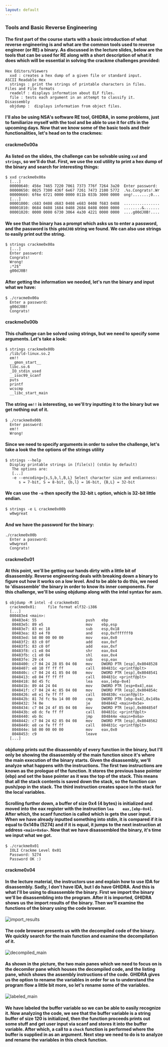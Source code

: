 ```yaml
---
layout: default
---
```


### Tools and Basic Reverse Engineering

#### The first part of the course starts with a basic introduction of what reverse engineering is and what are the common tools used to reverse engineer (or RE) a binary. As discussed in the lecture slides, below are the tools that can be used for RE along with a short description of what it does which will be essential in solving the crackme challenges provided:
```
Hex Editors/Viewers
  xxd : creates a hex dump of a given file or standard input.
ASCII Readable Hex
  strings : print the strings of printable characters in files.
Files and File formats
  readelf : displays information about ELF files.
  file : tests each argument in an attempt to classify it.
Disassembly
  objdump :  displays information from object files.
```
#### I'll also be using NSA's software RE tool, GHIDRA, in some problems, just to familiarize myself with the tool and be able to use it for ctfs in the upcoming days. Now that we know some of the basic tools and their functionalities, let's head on to the crackmes:

#### crackme0x00a
#### As listed on the slides, the challenge can be solvable using ```xxd``` and ```strings```, so we'll do that. First, we use the xxd utility to print a hex dump of the binary and search for interesting things:
```
$ xxd crackme0x00a
  [...]
  00000640: 456e 7465 7220 7061 7373 776f 7264 3a20  Enter password: 
  00000650: 0025 7300 436f 6e67 7261 7473 2100 5772  .%s.Congrats!.Wr
  00000660: 6f6e 6721 0000 0000 011b 033b 3000 0000  ong!.......;0...
  [...]
  00001000: c683 0408 d683 0408 e683 0408 f683 0408  ................
  00001010: 0684 0408 1684 0408 2684 0408 0000 0000  ........&.......
  00001020: 0000 0000 6730 3064 4a30 4221 0000 0000  ....g00dJ0B!....
```
#### We see that the binary has a prompt which asks us to enter a password, and the password is this ```g00dJ0B``` string we found. We can also use strings to easily print out the string.
```
$ strings crackme0x00a
  [...]
  Enter password: 
  Congrats!
  Wrong!
  ;*2$"
  g00dJ0B!
```
#### After getting the information we needed, let's run the binary and input what we have:
```
$ ./cracme0x00a
  Enter a password:
  g00dJ0B!
  Congrats!
```

#### crackme0x00b
#### This challenge can be solved using strings, but we need to specify some arguments. Let's take a look:
```
$ strings crackme0x00b
  /lib/ld-linux.so.2
  em!!
  __gmon_start__
  libc.so.6
  _IO_stdin_used
  __isoc99_scanf
  puts
  printf
  wcscmp
  __libc_start_main
```
#### The string ```em!!``` is interesting, so we'll try inputting it to the binary but we get nothing out of it.
```
$ ./crackme0x00b
  Enter password:
  em!!
  Wrong!
```
#### Since we need to specify arguments in order to solve the challenge, let's take a look the the options of the strings utility
```
$ strings --help
  Display printable strings in [file(s)] (stdin by default)
   The options are:
   [...]
   -e --encoding={s,S,b,l,B,L} Select character size and endianness:
      s = 7-bit, S = 8-bit, {b,l} = 16-bit, {B,L} = 32-bit
```
#### We can use the ```-e``` then specify the 32-bit ```L``` option, which is 32-bit little endian.
```
$ strings -e L crackme0x00b
  w0wgreat
```
#### And we have the password for the binary:
```
./crackme0x00b
  Enter a password:
  w0wgreat
  Congrats!
```

#### crackme0x01
#### At this point, we'll be getting our hands dirty with a little bit of disassembly. Reverse engineering deals with breaking down a binary to figure out how it works on a low level. And to be able to do this, we need to 'disassemble' the binary in order to know its inner components. For this challenge, we'll be using objdump along with the intel syntax for asm. 
```
$ objdump -M intel -d crackme0x01
  crackme0x01:     file format elf32-i386
  [...]
  080483e4 <main>:
   80483e4:	55                   	push   ebp
   80483e5:	89 e5                	mov    ebp,esp
   80483e7:	83 ec 18             	sub    esp,0x18
   80483ea:	83 e4 f0             	and    esp,0xfffffff0
   80483ed:	b8 00 00 00 00       	mov    eax,0x0
   80483f2:	83 c0 0f             	add    eax,0xf
   80483f5:	83 c0 0f             	add    eax,0xf
   80483f8:	c1 e8 04             	shr    eax,0x4
   80483fb:	c1 e0 04             	shl    eax,0x4
   80483fe:	29 c4                	sub    esp,eax
   8048400:	c7 04 24 28 85 04 08 	mov    DWORD PTR [esp],0x8048528
   8048407:	e8 10 ff ff ff       	call   804831c <printf@plt>
   804840c:	c7 04 24 41 85 04 08 	mov    DWORD PTR [esp],0x8048541
   8048413:	e8 04 ff ff ff       	call   804831c <printf@plt>
   8048418:	8d 45 fc             	lea    eax,[ebp-0x4]
   804841b:	89 44 24 04          	mov    DWORD PTR [esp+0x4],eax
   804841f:	c7 04 24 4c 85 04 08 	mov    DWORD PTR [esp],0x804854c
   8048426:	e8 e1 fe ff ff       	call   804830c <scanf@plt>
   804842b:	81 7d fc 9a 14 00 00 	cmp    DWORD PTR [ebp-0x4],0x149a
   8048432:	74 0e                	je     8048442 <main+0x5e>
   8048434:	c7 04 24 4f 85 04 08 	mov    DWORD PTR [esp],0x804854f
   804843b:	e8 dc fe ff ff       	call   804831c <printf@plt>
   8048440:	eb 0c                	jmp    804844e <main+0x6a>
   8048442:	c7 04 24 62 85 04 08 	mov    DWORD PTR [esp],0x8048562
   8048449:	e8 ce fe ff ff       	call   804831c <printf@plt>
   804844e:	b8 00 00 00 00       	mov    eax,0x0
   8048453:	c9                   	leave  
  [...]
```
#### objdump prints out the disassembly of every function in the binary, but I'll only be showing the disassembly of the main function since it's where the main execution of the binary starts. Given the disassembly, we'll analyze what happens with the instructions. The first two instructions are known as the prologue of the function. It stores the previous base pointer (ebp) and set the base pointer as it was the top of the stack. This means that all the stack contents is saved down the stack, so the function can push/pop in the stack. The third instruction creates space in the stack for the local variables. 
#### Scrolling further down, a buffer of size 0x4 (4 bytes) is initialized and moved into the eax register with the instruction ```lea    eax,[ebp-0x4]```. After which, the scanf function is called which is gets the user input. When we have already inputted something into stdin, it is compared if it is equal to 0x149a (5274) and if it is equal, it jumps to the next instruction at address ```<main+0x6a>```. Now that we have disassembled the binary, it's time we input what we got. 
```
$ ./crackme0x01
  IOLI Crackme Level 0x01
  Password: 5274
  Password OK :)
```
#### crackme0x04
#### In the lecture material, the instructors use and explain how to use IDA for disassembly. Sadly, I don't have IDA, but I do have GHIDRA. And this is what I'll be using to disassemble the binary. First we import the binary we'll be disassembling into the program. After it is imported, GHIDRA shows us the import results of the binary. Then we'll examine the functions of the binary using the code browser. 
![import_results](/assets/RPISEC_PWN/RE_basic/crackme_0x04/1_import_result.png)
#### The code browser presents us with the decompiled code of the binary. We quickly search for the main function and examine the decompilation of it. 
![decompiled_main](/assets/RPISEC_PWN/RE_basic/crackme_0x04/2_decompiled_main.png)
#### As shown in the picture, the two main panes which we need to focus on is the decomiler pane which houses the decompiled code, and the listing pane, which shows the assembly instructions of the code. GHIDRA gives us the option to rename the variables in order for us to understand the program flow a little bit more, so let's rename some of the variables. 
![labeled_main](/assets/RPISEC_PWN/RE_basic/crackme_0x04/3_edited.png)
#### We have labeled the buffer variable so we can be able to easily recognize it. Now analyzing the code, we see that the buffer variable is a string buffer of size 120 is initialized, then the function proceeds prints out some stuff and get user input via scanf and stores it into the buffer variable. After which, a call to a ```check``` function is performed where the buffer is supplied in as an argument. Next step we need to do is to analyze and rename the variables in this check function.

